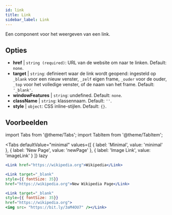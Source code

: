 ```yaml
---
id: link
title: Link
sidebar_label: Link
---
```


Een component voor het weergeven van een link.

## Opties

* __href__ | `string (required)`: URL van de website om naar te linken. Default: `none`.
* __target__ | `string`: definieert waar de link wordt geopend: ingesteld op `_blank` voor een nieuw venster, `_zelf` eigen frame, `_ouder` voor de ouder, `_top` voor het volledige venster, of de naam van het frame. Default: `'_blank'`.
* __windowFeatures__ | `string`: undefined. Default: `none`.
* __className__ | `string`: klassennaam. Default: `''`.
* __style__ | `object`: CSS inline-stijlen. Default: `{}`.


## Voorbeelden

import Tabs from '@theme/Tabs';
import TabItem from '@theme/TabItem';

<Tabs
    defaultValue="minimal"
    values={[
        { label: 'Minimal', value: 'minimal' },
        { label: 'New Page', value: 'newPage' },
        { label: 'Image Link', value: 'imageLink' }
    ]}
    lazy
>
<TabItem value="minimal">

```jsx live
<Link href="https://wikipedia.org">Wikipedia</Link>
```

</TabItem>

<TabItem value="newPage">

```jsx live
<Link target="_blank" 
style={{ fontSize: 35}}
href="https://wikipedia.org">New Wikipedia Page</Link>
```
</TabItem>

<TabItem value="imageLink">

```jsx live
<Link target="_blank" 
style={{ fontSize: 35}}
href="https://wikipedia.org">
<img src= "https://bit.ly/3aM4OU7" /></Link>
```

</TabItem>

</Tabs>
